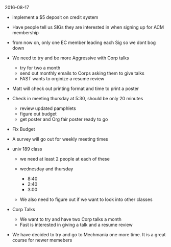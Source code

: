 2016-08-17

- implement a $5 deposit on credit system

- Have people tell us SIGs they are interested in when signing up for ACM membership

- from now on, only one EC member leading each Sig so we dont bog down

- We need to try and be more Aggressive with Corp talks
 	- try for two a month
	- send out monthly emails to Corps asking them to give talks
	- FAST wants to orginize a resume review

- Matt will check out printing format and time to print a poster

- Check in meeting thursday at 5:30, should be only 20 minutes
	- review updated pamphlets
	- figure out budget
	- get poster and Org fair poster ready to go

- Fix Budget

- A survey will go out for weekly meeting times

- univ 189 class 
	- we need at least 2 people at each of these
	- wednesday and thursday
		- 8:40
		- 2:40
		- 3:00


	- We also need to figure out if we want to look into other classes


- Corp Talks
	- We want to try and have two Corp talks a month
	- Fast is interested in giving a talk and a resume review

- We have decided to try and go to Mechmania one more time. It is a great course for newer memebers
